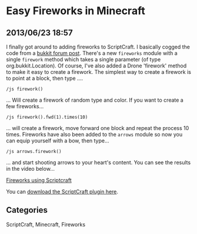 # Easy Fireworks in Minecraft## 2013/06/23 18:57I finally got around to adding fireworks to ScriptCraft. I basically cogged the code from a [bukkit forum post][source]. There's a new `fireworks` module with a single `firework` method which takes a single parameter (of type org.bukkit.Location). Of course, I've also added a Drone 'firework' method to make it easy to create a firework. The simplest way to create a firework is to point at a block, then type ....    /js firework()... Will create a firework of random type and color. If you want to create a few fireworks...    /js firework().fwd(1).times(10)... will create a firework, move forward one block and repeat the process 10 times. Fireworks have also been added to the `arrows` module so now you can equip yourself with a bow, then type...    /js arrows.firework()... and start shooting arrows to your heart's content. You can see the results in the video below...[Fireworks using Scriptcraft](http://youtu.be/DJxPPk9ODiE)You can [download the ScriptCraft plugin here][sc].[source]: https://forums.bukkit.org/threads/spawn-firework.118019/[sc]: http://scriptcraftjs.org/## CategoriesScriptCraft, Minecraft, Fireworks